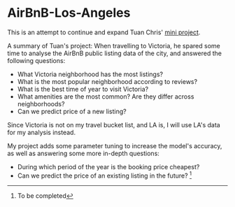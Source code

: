 # AirBnB-Los-Angeles

This is an attempt to continue and expand Tuan Chris' [mini project](https://github.com/tuanchris/airbnb_victoria).

A summary of Tuan's project: When travelling to Victoria, he spared some time to analyse the AirBnB public listing data of the city, and answered the following questions:
* What Victoria neighborhood has the most listings?
* What is the most popular neighborhood according to reviews?
* What is the best time of year to visit Victoria?
* What amenities are the most common? Are they differ across neighborhoods?
* Can we predict price of a new listing?

Since Victoria is not on my travel bucket list, and LA is, I will use LA's data for my analysis instead.

My project adds some parameter tuning to increase the model's accuracy, as well as answering some more in-depth questions:
* During which period of the year is the booking price cheapest?
* Can we predict the price of an existing listing in the future? [^1]

[^1]: To be completed
